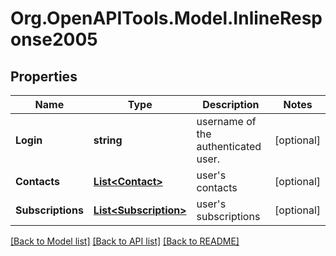 
# Org.OpenAPITools.Model.InlineResponse2005

## Properties

Name | Type | Description | Notes
------------ | ------------- | ------------- | -------------
**Login** | **string** | username of the authenticated user. | [optional] 
**Contacts** | [**List&lt;Contact&gt;**](Contact.md) | user&#39;s contacts | [optional] 
**Subscriptions** | [**List&lt;Subscription&gt;**](Subscription.md) | user&#39;s subscriptions | [optional] 

[[Back to Model list]](../README.md#documentation-for-models)
[[Back to API list]](../README.md#documentation-for-api-endpoints)
[[Back to README]](../README.md)

